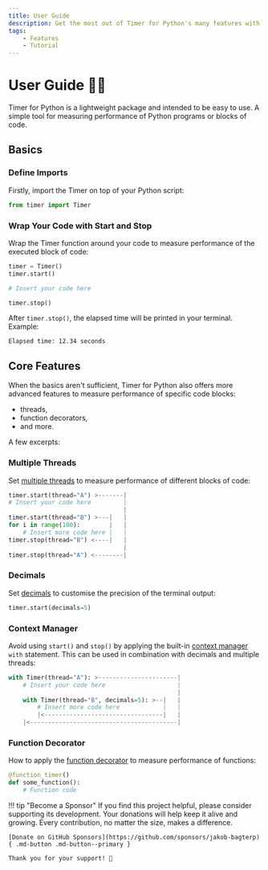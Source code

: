```yaml
---
title: User Guide
description: Get the most out of Timer for Python's many features with comprehensive tutorials, tips, and tricks. Includes guides and code examples for both beginners and advanced users.
tags:
    - Features
    - Tutorial
---
```


# User Guide 👨‍🔧
Timer for Python is a lightweight package and intended to be easy to use. A simple tool for measuring performance of Python programs or blocks of code.

## Basics
### Define Imports
Firstly, import the Timer on top of your Python script:

```python linenums="1"
from timer import Timer

```

### Wrap Your Code with Start and Stop
Wrap the Timer function around your code to measure performance of the executed block of code:

```python linenums="3" hl_lines="4"
timer = Timer()
timer.start()

# Insert your code here

timer.stop()
```

After `timer.stop()`, the elapsed time will be printed in your terminal. Example:

```text title=""
Elapsed time: 12.34 seconds
```

## Core Features
When the basics aren't sufficient, Timer for Python also offers more advanced features to measure performance of specific code blocks:

* threads,
* function decorators,
* and more.

A few excerpts:

### Multiple Threads
Set [multiple threads](multiple-threads.md) to measure performance of different blocks of code:

```python title=""
timer.start(thread="A") >-------|
# Insert your code here         |
                                |
timer.start(thread="B") >---|   |
for i in range(100):        |   |
    # Insert more code here |   |
timer.stop(thread="B") <----|   |
                                |
timer.stop(thread="A") <--------|
```

### Decimals
Set [decimals](decimals.md) to customise the precision of the terminal output:

```python title=""
timer.start(decimals=5)
```

### Context Manager
Avoid using `start()` and `stop()` by applying the built-in [context manager](context-manager.md) `with` statement. This can be used in combination with decimals and multiple threads:

```python title=""
with Timer(thread="A"): >----------------------|
    # Insert your code here                    |
                                               |
    with Timer(thread="B", decimals=5): >--|   |
        # Insert more code here            |   |
        |<---------------------------------|   |
    |<-----------------------------------------|
```

### Function Decorator
How to apply the [function decorator](function-decorator.md) to measure performance of functions:

```python title=""
@function_timer()
def some_function():
    # Function code
```

!!! tip "Become a Sponsor"
    If you find this project helpful, please consider supporting its development. Your donations will help keep it alive and growing. Every contribution, no matter the size, makes a difference.

    [Donate on GitHub Sponsors](https://github.com/sponsors/jakob-bagterp){ .md-button .md-button--primary }

    Thank you for your support! 🙌
